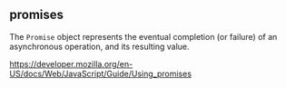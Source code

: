 ## promises

The `Promise` object represents the eventual completion (or failure) of an
asynchronous operation, and its resulting value.

https://developer.mozilla.org/en-US/docs/Web/JavaScript/Guide/Using_promises
